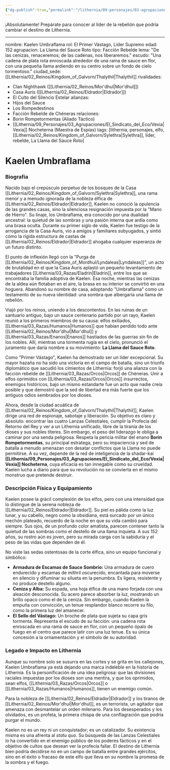 ```yaml
---
{"dg-publish":true,"permalink":"/lithernia/09-personajes/03-agrupaciones/la-llama-del-sauce-roto/kaelen-umbraflama/"}
---
```


¡Absolutamente! Prepárate para conocer al líder de la rebelión que podría cambiar el destino de Lithernia.

***

nombre: Kaelen Umbraflama
rol: El Primer Vástago, Líder Supremo
edad: 152
agrupacion: La Llama del Sauce Roto
tipo: Facción Rebelde
lema: "De las cenizas, renaceremos; de las cadenas, nos liberaremos."
escudo: "Una cadena de plata rota enroscada alrededor de una rama de sauce en flor, con una pequeña llama ardiendo en su centro sobre un fondo de cielo tormentoso."
ciudad_sede: [[Lithernia/02_Reinos/Kingdom_of_Galvorn/Thalythil\|Thalythil]]
rivalidades:
  - Clan Nighthawk ([[Lithernia/02_Reinos/Mor'dhul\|Mor'dhul]])
  - Casa Auris ([[Lithernia/02_Reinos/Eldrador\|Eldrador]])
  - El Culto del Silencio Estelar
alianzas:
  - Hijos del Sauce
  - Los Rompedestinos
  - Facción Rebelde de Chéneras
relaciones:
  - Borin Rompetormentas (Aliado Táctico)
  - [[Lithernia/09_Personajes/03_Agrupaciones/El_Sindicato_del_Eco/Vexia\|Vexia]] Nocheterna (Maestra de Espías)
tags: [lithernia, personajes, elfo, [[Lithernia/02_Reinos/Kingdom_of_Galvorn/Sylethra\|Sylethra]], líder, rebelde, La Llama del Sauce Roto]
# Kaelen Umbraflama

### Biografía

Nacido bajo el crepúsculo perpetuo de los bosques de la Casa [[Lithernia/02_Reinos/Kingdom_of_Galvorn/Sylethra\|Sylethra]], una rama menor y a menudo ignorada de la nobleza élfica de [[Lithernia/02_Reinos/Eldrador\|Eldrador]], Kaelen no conoció la opulencia de las grandes casas, sino la silenciosa resignación impuesta por la "Mano de Hierro". Su linaje, los Umbraflama, era conocido por una dualidad ancestral: la quietud de las sombras y una pasión interna que ardía como una brasa oculta. Durante su primer siglo de vida, Kaelen fue testigo de la arrogancia de la Casa Auris, vio a amigos y familiares subyugados, y sintió cómo la rígida estructura de castas de [[Lithernia/02_Reinos/Eldrador\|Eldrador]] ahogaba cualquier esperanza de un futuro distinto.

El punto de inflexión llegó con la "Purga de [[Lithernia/02_Reinos/Kingdom_of_Mordhul/Lyndaleas\|Lyndaleas]]", un acto de brutalidad en el que la Casa Auris aplastó un pequeño levantamiento de trabajadores [[Lithernia/03_Razas/Eladrin\|Eladrin]], entre los que se encontraba la familia adoptiva de Kaelen. Esa noche, mientras las cenizas de la aldea aún flotaban en el aire, la brasa en su interior se convirtió en una hoguera. Abandonó su nombre de casa, adoptando "Umbraflama" como un testamento de su nueva identidad: una sombra que albergaría una llama de rebelión.

Viajó por los reinos, uniendo a los descontentos. En las ruinas de un santuario antiguo, bajo un sauce centenario partido por un rayo, Kaelen reunió a los primeros miembros de su causa: elfos exiliados, [[Lithernia/03_Razas/Humanos\|Humanos]] que habían perdido todo ante [[Lithernia/02_Reinos/Mor'dhul\|Mor'dhul]] y [[Lithernia/03_Razas/Enanos\|Enanos]] hastiados de las guerras sin fin de los nobles. Allí, mientras una tormenta rugía en el cielo, pronunció el juramento que daría nombre a su movimiento: **La Llama del Sauce Roto**.

Como "Primer Vástago", Kaelen ha demostrado ser un líder excepcional. Su mayor hazaña no ha sido una victoria en el campo de batalla, sino un triunfo diplomático que sacudió los cimientos de Lithernia: forjó una alianza con la facción rebelde de [[Lithernia/03_Razas/Orcos\|Orcos]] de Chéneras. Unir a elfos oprimidos con [[Lithernia/03_Razas/Orcos\|Orcos]] insurrectos, enemigos históricos, bajo un mismo estandarte fue un acto que nadie creía posible y que demostró que la sed de libertad era más fuerte que los antiguos odios sembrados por los dioses.

Ahora, desde la ciudad acuática de [[Lithernia/02_Reinos/Kingdom_of_Galvorn/Thalythil\|Thalythil]], Kaelen dirige una red de espionaje, sabotaje y liberación. Su objetivo es claro y absoluto: encontrar las cuatro Lanzas Celestiales, cumplir la Profecía del Retorno del Rey y ver a un Lithernia unificado, libre de la tiranía de los dioses y sus nobles títeres. Sin embargo, el peso del liderazgo le obliga a caminar por una senda peligrosa. Respeta la pericia militar del enano **Borin Rompetormentas**, su principal estratega, pero su impaciencia y sed de batalla a menudo amenazan con desatar conflictos que la Llama no puede permitirse. A su vez, depende de la red de inteligencia de la shadar-kai **[[Lithernia/09_Personajes/03_Agrupaciones/El_Sindicato_del_Eco/Vexia\|Vexia]] Nocheterna**, cuya eficacia es tan innegable como su crueldad. Kaelen lucha a diario para que su revolución no se convierta en el mismo monstruo que pretende destruir.

### Descripción Física y Equipamiento

Kaelen posee la grácil complexión de los elfos, pero con una intensidad que lo distingue de la serena nobleza de [[Lithernia/02_Reinos/Eldrador\|Eldrador]]. Su piel es pálida como la luz lunar, y su cabello, negro como la obsidiana, está surcado por un único mechón plateado, recuerdo de la noche en que su vida cambió para siempre. Sus ojos, de un profundo color amatista, parecen contener tanto la quietud de las sombras como el destello de una llama inquieta. A sus 152 años, su rostro aún es joven, pero su mirada carga con la sabiduría y el peso de las vidas que dependen de él.

No viste las sedas ostentosas de la corte élfica, sino un equipo funcional y simbólico:

*   **Armadura de Escamas de Sauce Sombrío:** Una armadura de cuero endurecido y escamas de mithril oscurecido, encantada para moverse en silencio y difuminar su silueta en la penumbra. Es ligera, resistente y no produce destello alguno.
*   **Ceniza y Alba:** Su espada, una hoja élfica de una mano forjada con una aleación desconocida. Su acero parece absorber la luz, mostrando un brillo opaco como el de la ceniza. Sin embargo, cuando Kaelen la empuña con convicción, un tenue resplandor blanco recorre su filo, como la primera luz del amanecer.
*   **El Sello del Vástago:** Un broche de plata que sujeta su capa gris tormenta. Representa el escudo de su facción: una cadena rota enroscada en una rama de sauce en flor, con un pequeño ópalo de fuego en el centro que parece latir con una luz tenue. Es su única concesión a la ornamentación y el símbolo de su autoridad.

### Legado e Impacto en Lithernia

Aunque su nombre solo se susurra en las cortes y se grita en los callejones, Kaelen Umbraflama ya está dejando una marca indeleble en la historia de Lithernia. Es la personificación de una idea peligrosa: que las divisiones raciales impuestas por los dioses son una mentira, y que los oprimidos, sean elfos, [[Lithernia/03_Razas/Orcos\|Orcos]] o [[Lithernia/03_Razas/Humanos\|Humanos]], tienen un enemigo común.

Para la nobleza de [[Lithernia/02_Reinos/Eldrador\|Eldrador]] y los tiranos de [[Lithernia/02_Reinos/Mor'dhul\|Mor'dhul]], es un terrorista, un agitador que amenaza con desmantelar un orden milenario. Para los desesperados y los olvidados, es un profeta, la primera chispa de una conflagración que podría purgar el mundo.

Kaelen no es un rey ni un conquistador; es un catalizador. Su existencia misma es una afrenta al *statu quo*. Su búsqueda de las Lanzas Celestiales lo ha convertido en el enemigo público de los poderes fácticos y en el objetivo de cultos que desean ver la profecía fallar. El destino de Lithernia bien podría decidirse no en un campo de batalla entre grandes ejércitos, sino en el éxito o fracaso de este elfo que lleva en su nombre la promesa de la sombra y el fuego.